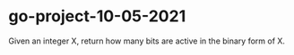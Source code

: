 # go-project-10-05-2021
Given an integer X, return how many bits are active in the binary form of X.
